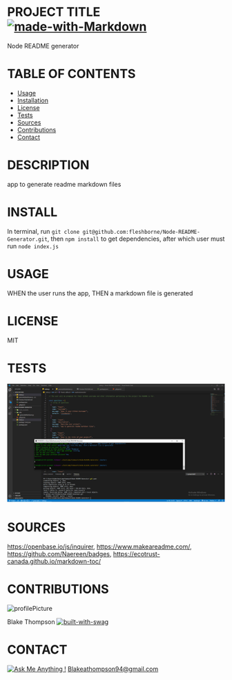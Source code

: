 
# PROJECT TITLE  [![made-with-Markdown](https://img.shields.io/badge/Made%20with-Markdown-1f425f.svg)](http://commonmark.org)

Node README generator
# TABLE OF CONTENTS
* [Usage](#usage)
* [Installation](#install)
* [License](#license)
* [Tests](#tests)
* [Sources](#sources)
* [Contributions](#contributions)
* [Contact](#contact)
# DESCRIPTION 
app to generate readme markdown files

# INSTALL  
In terminal, run `git clone git@github.com:fleshborne/Node-README-Generator.git`, then `npm install` to get dependencies, after which user must run `node index.js`

# USAGE    
WHEN the user runs the app, THEN a markdown file is generated

# LICENSE 
MIT

# TESTS
![testing gif](https://github.com/fleshborne/Node-README-Generator/raw/master/Assets/images/2020-06-01_13-24-36.gif)

# SOURCES 
https://openbase.io/js/inquirer, https://www.makeareadme.com/, https://github.com/Naereen/badges, https://ecotrust-canada.github.io/markdown-toc/

# CONTRIBUTIONS 

![profilePicture](https://avatars0.githubusercontent.com/u/62081154?v=4.png)

Blake Thompson [![built-with-swag](https://ForTheBadge.com/images/badges/built-with-swag.svg)](https://GitHub.com/Naereen/)

# CONTACT 

[![Ask Me Anything !](https://img.shields.io/badge/Ask%20me-anything-1abc9c.svg)](https://GitHub.com/fleshborne)
Blakeathompson94@gmail.com

